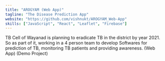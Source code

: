 ```yaml
---
title: "AROGYAM (Web App)"
tagline: "The Disease Prediction App"
website: "https://github.com/vishnukt/AROGYAM_Web-App"
skills: ["JavaScript", "React", "Leaflet", "Firebase"]
---
```


TB Cell of Wayanad is planning to eradicate TB in the district by year 2021. So as part
of it, working in a 4 person team to develop Softwares for prediction of TB, monitoring
TB patients and providing awareness. (Web App) (Demo Project)
